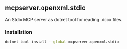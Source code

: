 ﻿## mcpserver.openxml.stdio
An Stdio MCP server as dotnet tool for reading .docx files.

### Installation
``` cmd
dotnet tool install --global mcpserver.openxml.stdio
```